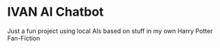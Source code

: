 ﻿# IVAN AI Chatbot

Just a fun project using local AIs based on stuff in my own Harry Potter Fan-Fiction
